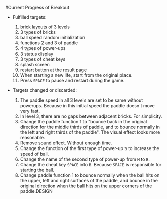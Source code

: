 #Current Progress of Breakout

* Fulfilled targets:

	1. brick layouts of 3 levels
	2. 3 types of bricks
	3. ball speed random initialization
	4. functions 2 and 3 of paddle	
	5. 4 types of power-ups
	6. 3 status display
	7. 3 types of cheat keys
	8. splash screen
	9. restart button at the result page
	10. When starting a new life, start from the original place.
	11. Press `SPACE` to pause and restart during the game.

* Targets changed or discarded:

	1. The paddle speed in all 3 levels are set to be same without powerups. Because in this initial speed the paddle doesn't move very fast.
	2. In level 3, there are no gaps between adjacent bricks. For simplicity.
	3. Change the paddle function 1 to "bounce back in the original direction for the middle thirds of paddle, and to bounce normally in the left and right thirds of the paddle". The visual effect looks more reasonable.
	4. Remove sound effect. Without enough time.
	5. Change the function of the first type of power-up `S` to increase the speed of ball.
	6. Change the name of the second type of power-up from `M` to `B`.
	7. Change the cheat key `SPACE` into `B`. Because `SPACE` is responsible for starting the ball.
	8. Change paddle function 1 to bounce normally when the ball hits on the upper, left and right surfaces of the paddle, and bounce in the original direction when the ball hits on the upper corners of the paddle.DESIGN
